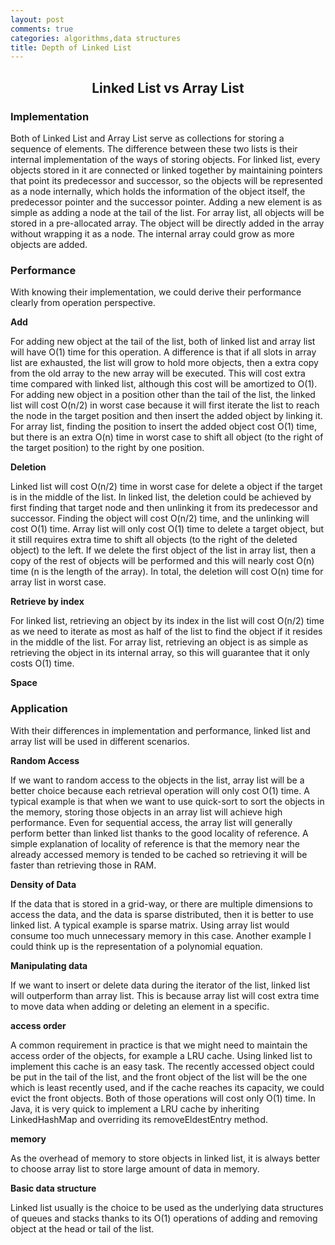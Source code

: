 ```yaml
---
layout: post
comments: true
categories: algorithms,data structures
title: Depth of Linked List
---
```

   
<h2><center>Linked List vs Array List</center></h2>

### Implementation

Both of Linked List and Array List serve as collections for storing a sequence of elements. The difference between these two lists is their internal implementation of the ways of storing objects.
For linked list, every objects stored in it are connected or linked together by maintaining pointers that point its predecessor and successor, so the objects will be represented as a node internally, which holds the information of the object itself, the predecessor pointer and the successor pointer. Adding a new element is as simple as adding a node at the tail of the list.
For array list, all objects will be stored in a pre-allocated array. The object will be directly added in the array without wrapping it as a node. The internal array could grow as more objects are added.

### Performance

With knowing their implementation, we could derive their performance clearly from operation perspective.

**Add**

For adding new object at the tail of the list, both of linked list and array list will have O(1) time for this operation. A difference is that if all slots in array list are exhausted, the list will grow to hold more objects, then a extra copy from the old array to the new array will be executed.  This will cost extra time compared with linked list, although this cost will be amortized to O(1).
For adding  new object in a position other than the tail of the list, the linked list will cost O(n/2) in worst case because it will first iterate the list to reach the node in the target position and then insert the added object by linking it. For array list, finding the position to insert the added object cost O(1) time, but there is an extra O(n) time in worst case to shift all object (to the right of the target position) to the right by one position.

**Deletion**

Linked list will cost O(n/2) time in worst case for delete a object if the target is in the middle of the list. In linked list, the deletion could be achieved by first finding that target node and then unlinking it from its predecessor and successor. Finding the object will cost O(n/2) time, and the unlinking will cost O(1) time. 
Array list will only cost O(1) time to delete a target object, but it still requires extra time to shift all objects (to the right of the deleted object) to the left. If we delete the first object of the list in array list, then a copy of the rest of objects will be performed and this will nearly cost O(n) time (n is the length of the array). In total, the deletion will cost O(n) time for array list in worst case.

**Retrieve by index**

For linked list, retrieving an object by its index in the list will cost O(n/2) time as we need to iterate as most as half of the list to find the object if it resides in the middle of the list.
For array list, retrieving an object is as simple as retrieving the object in its internal array, so this will guarantee that it only costs O(1) time.

**Space**

### Application

With their differences in implementation and performance, linked list and array list will be used in different scenarios. 

**Random Access**

If we want to random access to the objects in the list, array list will be a better choice because each retrieval operation will only cost O(1) time. A typical example is that when we want to use quick-sort to sort the objects in the memory, storing those objects in an array list will achieve high performance.
Even for sequential access, the array list will generally perform better than linked list thanks to the good locality of reference. A simple explanation of locality of reference is that the memory near the already accessed memory is tended to be cached so retrieving it will be faster than retrieving those in RAM.

**Density of Data**

If the data that is stored in a grid-way, or there are multiple dimensions to access the data, and the data is sparse distributed, then it is better to use linked list. A typical example is sparse matrix. Using array list would consume too much unnecessary memory in this case. Another example I could think up is the representation of a polynomial equation.

**Manipulating data**

If we want to insert or delete data during the iterator of the list, linked list will outperform than array list. This is because array list will cost extra time to move data when adding or deleting an element in a specific. 

**access order**

A common requirement in practice is that we might need to maintain the access order of the objects, for example a LRU cache. Using linked list to implement this cache is an easy task. The recently accessed object could be put in the tail of the list, and the front object of the list will be the one which is least recently used, and if the cache reaches its capacity, we could evict the front objects. Both of those operations will cost only O(1) time. In Java, it is very quick to implement a LRU cache by inheriting LinkedHashMap and overriding its removeEldestEntry method.

**memory**

As the overhead of memory to store objects in linked list, it is always better to choose array list to store large amount of data in memory. 

**Basic data structure**

Linked list usually is the choice to be used as the underlying data structures of queues and stacks thanks to its O(1) operations of adding and removing object at the head or tail of the list.
